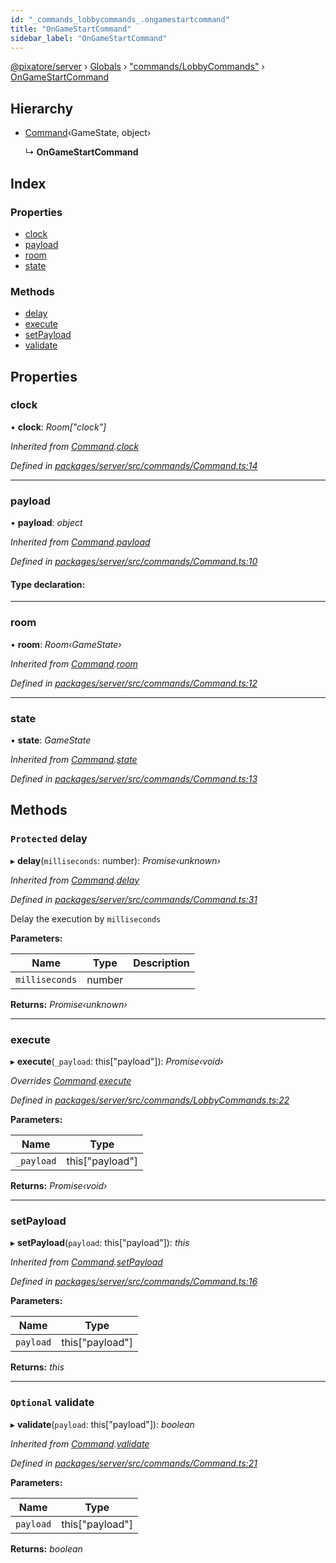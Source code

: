 ```yaml
---
id: "_commands_lobbycommands_.ongamestartcommand"
title: "OnGameStartCommand"
sidebar_label: "OnGameStartCommand"
---
```


[@pixatore/server](../index.md) › [Globals](../globals.md) › ["commands/LobbyCommands"](../modules/_commands_lobbycommands_.md) › [OnGameStartCommand](_commands_lobbycommands_.ongamestartcommand.md)

## Hierarchy

* [Command](_commands_command_.command.md)‹GameState, object›

  ↳ **OnGameStartCommand**

## Index

### Properties

* [clock](_commands_lobbycommands_.ongamestartcommand.md#clock)
* [payload](_commands_lobbycommands_.ongamestartcommand.md#payload)
* [room](_commands_lobbycommands_.ongamestartcommand.md#room)
* [state](_commands_lobbycommands_.ongamestartcommand.md#state)

### Methods

* [delay](_commands_lobbycommands_.ongamestartcommand.md#protected-delay)
* [execute](_commands_lobbycommands_.ongamestartcommand.md#execute)
* [setPayload](_commands_lobbycommands_.ongamestartcommand.md#setpayload)
* [validate](_commands_lobbycommands_.ongamestartcommand.md#optional-validate)

## Properties

###  clock

• **clock**: *Room["clock"]*

*Inherited from [Command](_commands_command_.command.md).[clock](_commands_command_.command.md#clock)*

*Defined in [packages/server/src/commands/Command.ts:14](https://github.com/will-hart/pixatore/blob/9f2e114/packages/server/src/commands/Command.ts#L14)*

___

###  payload

• **payload**: *object*

*Inherited from [Command](_commands_command_.command.md).[payload](_commands_command_.command.md#payload)*

*Defined in [packages/server/src/commands/Command.ts:10](https://github.com/will-hart/pixatore/blob/9f2e114/packages/server/src/commands/Command.ts#L10)*

#### Type declaration:

___

###  room

• **room**: *Room‹GameState›*

*Inherited from [Command](_commands_command_.command.md).[room](_commands_command_.command.md#room)*

*Defined in [packages/server/src/commands/Command.ts:12](https://github.com/will-hart/pixatore/blob/9f2e114/packages/server/src/commands/Command.ts#L12)*

___

###  state

• **state**: *GameState*

*Inherited from [Command](_commands_command_.command.md).[state](_commands_command_.command.md#state)*

*Defined in [packages/server/src/commands/Command.ts:13](https://github.com/will-hart/pixatore/blob/9f2e114/packages/server/src/commands/Command.ts#L13)*

## Methods

### `Protected` delay

▸ **delay**(`milliseconds`: number): *Promise‹unknown›*

*Inherited from [Command](_commands_command_.command.md).[delay](_commands_command_.command.md#protected-delay)*

*Defined in [packages/server/src/commands/Command.ts:31](https://github.com/will-hart/pixatore/blob/9f2e114/packages/server/src/commands/Command.ts#L31)*

Delay the execution by `milliseconds`

**Parameters:**

Name | Type | Description |
------ | ------ | ------ |
`milliseconds` | number |   |

**Returns:** *Promise‹unknown›*

___

###  execute

▸ **execute**(`_payload`: this["payload"]): *Promise‹void›*

*Overrides [Command](_commands_command_.command.md).[execute](_commands_command_.command.md#abstract-execute)*

*Defined in [packages/server/src/commands/LobbyCommands.ts:22](https://github.com/will-hart/pixatore/blob/9f2e114/packages/server/src/commands/LobbyCommands.ts#L22)*

**Parameters:**

Name | Type |
------ | ------ |
`_payload` | this["payload"] |

**Returns:** *Promise‹void›*

___

###  setPayload

▸ **setPayload**(`payload`: this["payload"]): *this*

*Inherited from [Command](_commands_command_.command.md).[setPayload](_commands_command_.command.md#setpayload)*

*Defined in [packages/server/src/commands/Command.ts:16](https://github.com/will-hart/pixatore/blob/9f2e114/packages/server/src/commands/Command.ts#L16)*

**Parameters:**

Name | Type |
------ | ------ |
`payload` | this["payload"] |

**Returns:** *this*

___

### `Optional` validate

▸ **validate**(`payload`: this["payload"]): *boolean*

*Inherited from [Command](_commands_command_.command.md).[validate](_commands_command_.command.md#optional-validate)*

*Defined in [packages/server/src/commands/Command.ts:21](https://github.com/will-hart/pixatore/blob/9f2e114/packages/server/src/commands/Command.ts#L21)*

**Parameters:**

Name | Type |
------ | ------ |
`payload` | this["payload"] |

**Returns:** *boolean*
